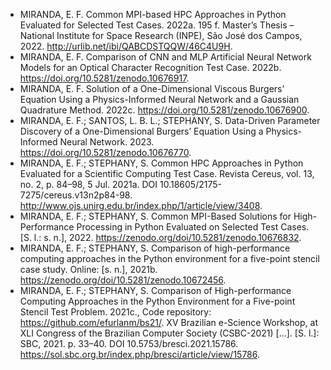 * MIRANDA, E. F. Common MPI-based HPC Approaches in Python Evaluated for Selected Test Cases. 2022a. 195 f. Master’s Thesis – National Institute for Space Research (INPE), São José dos Campos, 2022. <http://urlib.net/ibi/QABCDSTQQW/46C4U9H>.
* MIRANDA, E. F. Comparison of CNN and MLP Artificial Neural Network Models for an Optical Character Recognition Test Case. 2022b. <https://doi.org/10.5281/zenodo.10676917>.
* MIRANDA, E. F. Solution of a One-Dimensional Viscous Burgers’ Equation Using a Physics-Informed Neural Network and a Gaussian Quadrature Method. 2022c. <https://doi.org/10.5281/zenodo.10676900>.
* MIRANDA, E. F.; SANTOS, L. B. L.; STEPHANY, S. Data-Driven Parameter Discovery of a One-Dimensional Burgers’ Equation Using a Physics-Informed Neural Network. 2023. <https://doi.org/10.5281/zenodo.10676770>.
* MIRANDA, E. F.; STEPHANY, S. Common HPC Approaches in Python Evaluated for a Scientific Computing Test Case. Revista Cereus, vol. 13, no. 2, p. 84–98, 5 Jul. 2021a. DOI 10.18605/2175-7275/cereus.v13n2p84-98.  <http://www.ojs.unirg.edu.br/index.php/1/article/view/3408>.
* MIRANDA, E. F.; STEPHANY, S. Common MPI-Based Solutions for High-Performance Processing in Python Evaluated on Selected Test Cases. [S. l.: s. n.], 2022. <https://zenodo.org/doi/10.5281/zenodo.10676832>.
* MIRANDA, E. F.; STEPHANY, S. Comparison of high-performance computing approaches in the Python environment for a five-point stencil case study. Online: [s. n.], 2021b. <https://zenodo.org/doi/10.5281/zenodo.10672456>.
* MIRANDA, E. F.; STEPHANY, S. Comparison of High-performance Computing Approaches in the Python Environment for a Five-point Stencil Test Problem. 2021c., Code repository: https://github.com/efurlanm/bs21/. XV Brazilian e-Science Workshop, at XLI Congress of the Brazilian Computer Society (CSBC-2021) [...]. [S. l.]: SBC, 2021. p. 33–40. DOI 10.5753/bresci.2021.15786. <https://sol.sbc.org.br/index.php/bresci/article/view/15786>.
